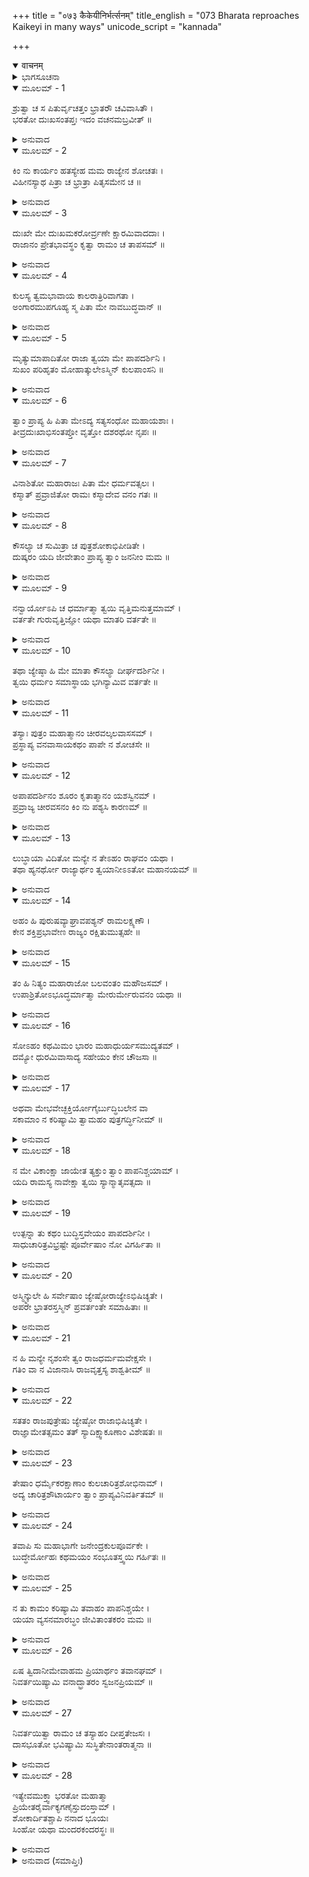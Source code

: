 +++
title = "०७३ कैकेयीनिर्भर्त्सनम्"
title_english = "073 Bharata reproaches Kaikeyi in many ways"
unicode_script = "kannada"

+++
<details open><summary>वाचनम्</summary>

<div class="audioEmbed"  caption="श्रीराम-हरिसीताराममूर्ति-घनपाठिभ्यां वचनम्" src="https://archive.org/download/Ramayana-recitation-Sriram-harisItArAmamUrti-Ghanapaati-v2/Kanda_2/Kanda_2_AYK-073-Kaikeyee_Nirbhartha_Sanam.mp3"></div>
</details>



<details><summary>ಭಾಗಸೂಚನಾ</summary>

ಭರತನು ಕೈಕೇಯಿಯನ್ನು ಧಿಕ್ಕರಿಸಿದುದು, ಅವಳ ಮೇಲೆ ಮಹಾರೋಷವನ್ನು ಪ್ರಕಟಿಸಿದುದು
</details>

<details open><summary>ಮೂಲಮ್ - 1</summary>

ಶ್ರುತ್ವಾ ಚ ಸ ಪಿತುರ್ವೃಚತ್ತಂ ಭ್ರಾತರೌ ಚವಿವಾಸಿತೌ ।  
ಭರತೋ ದುಃಖಸಂತಪ್ತಃ ಇದಂ ವಚನಮಬ್ರವೀತ್ ॥
</details>

<details><summary>ಅನುವಾದ</summary>

ಪಿತನ ಪರಲೋಕವಾಸ ಮತ್ತು ಇಬ್ಬರೂ ಸಹೋದರರ ವನವಾಸದ ಸಮಾಚಾರ ಕೇಳಿ ಭರತನು ದುಃಖದಿಂದ ಸಂತಪ್ತನಾಗಿ ತಾಯಿ ಕೈಕೇಯಿಯ ಬಳಿ ಈ ಪ್ರಕಾರ ಹೇಳಿದನು.॥1॥
</details>

<details open><summary>ಮೂಲಮ್ - 2</summary>

ಕಿಂ ನು ಕಾರ್ಯಂ ಹತಸ್ಯೇಹ ಮಮ ರಾಜ್ಯೇನ ಶೋಚತಃ ।  
ವಿಹೀನಸ್ಯಾಥ ಪಿತ್ರಾ ಚ ಭ್ರಾತ್ರಾ ಪಿತೃಸಮೇನ ಚ ॥
</details>

<details><summary>ಅನುವಾದ</summary>

ಅಯ್ಯೋ! ನೀನು ನನ್ನನ್ನು ಕೊಂದುಹಾಕಿದೆ. ನಾನು ತಂದೆಯಿಂದ ಮತ್ತು ತಂದೆಯಂತಿದ್ದ ಅಣ್ಣನಿಂದಲೂ ಅಗಲಿ ಹೋದೆ. ಈಗ ನಾನಾದರೋ ಶೋಕದಲ್ಲಿ ಮುಳುಗಿದ್ದೇನೆ, ನಾನು ರಾಜ್ಯವನ್ನು ಪಡೆದು ಏನು ಮಾಡುವುದು.॥2॥
</details>

<details open><summary>ಮೂಲಮ್ - 3</summary>

ದುಃಖೇ ಮೇ ದುಃಖಮಕರೋರ್ವ್ರಣೇ ಕ್ಷಾರಮಿವಾದದಾಃ ।  
ರಾಜಾನಂ ಪ್ರೇತಭಾವಸ್ಥಂ ಕೃತ್ವಾ ರಾಮಂ ಚ ತಾಪಸಮ್ ॥
</details>

<details><summary>ಅನುವಾದ</summary>

ನೀನು ಮಹಾರಾಜರನ್ನು ಪರಲೋಕವಾಗಿಸಿ, ಶ್ರೀರಾಮನನ್ನು ತಪಸ್ವಿಯಾಗಿಸಿ ನನಗೆ ದುಃಖದ ಮೇಲೆ ದುಃಖವನ್ನು ಕೊಟ್ಟಿರುವೆ. ಗಾಯದ ಮೇಲೆ ಉಪ್ಪನ್ನು ಸವರಿದೆ.॥3॥
</details>

<details open><summary>ಮೂಲಮ್ - 4</summary>

ಕುಲಸ್ಯ ತ್ವಮಭಾವಾಯ ಕಾಲರಾತ್ರಿರಿವಾಗತಾ ।  
ಅಂಗಾರಮುಪಗೂಹ್ಯ ಸ್ಮ ಪಿತಾ ಮೇ ನಾವಬುದ್ಧವಾನ್ ॥
</details>

<details><summary>ಅನುವಾದ</summary>

ನೀನು ಈ ಕುಲವನ್ನು ನಾಶಮಾಡಲೆಂದೇ ಕಾಲರಾತ್ರಿಯಾಗಿ ಬಂದಿರುವೆ. ನಮ್ಮ ತಂದೆವರು ನಿನ್ನನ್ನು ತನ್ನ ಪತ್ನಿಯಾಗಿ ಏಕೆ ಮಾಡಿಕೊಂಡನೋ, ಉರಿಯುವ ಕೆಂಡವನ್ನು ಉಡಿಯಲ್ಲಿ ಕಟ್ಟಿಕೊಂಡಿದ್ದನು. ಆದರೆ ಈ ಮಾತು ಆಗ ಅವರಿಗೆ ತಿಳಿದಿರಲಿಕ್ಕಿಲ್ಲ.॥4॥
</details>

<details open><summary>ಮೂಲಮ್ - 5</summary>

ಮೃತ್ಯುಮಾಪಾದಿತೋ ರಾಜಾ ತ್ವಯಾ ಮೇ ಪಾಪದರ್ಶಿನಿ ।  
ಸುಖಂ ಪರಿಹೃತಂ ಮೋಹಾತ್ಕುಲೇಽಸ್ಮಿನ್ ಕುಲಪಾಂಸನಿ ॥
</details>

<details><summary>ಅನುವಾದ</summary>

ಪಾಪವನ್ನೇ ನೋಡುವ ಕಳಂಕಿನಿಯೇ! ನೀನು ನಮ್ಮ ತಂದೆಯವರನ್ನು ಕಾಲನ ಬಾಯಿಗೆ ನೂಕಿದೆ ಮತ್ತು ಮೋಹವಶಳಾಗಿ ಕುಲದ ಸುಖವನ್ನು ಎಂದೆಂದಿಗೂ ಕಿತ್ತುಕೊಂಡೆ.॥5॥
</details>

<details open><summary>ಮೂಲಮ್ - 6</summary>

ತ್ವಾಂ ಪ್ರಾಪ್ಯ ಹಿ ಪಿತಾ ಮೇಽದ್ಯ ಸತ್ಯಸಂಧೋ ಮಹಾಯಶಾಃ ।  
ತೀವ್ರದುಃಖಾಭಿಸಂತಪ್ತೋ ವೃತ್ತೋ ದಶರಥೋ ನೃಪಃ ॥
</details>

<details><summary>ಅನುವಾದ</summary>

ನಿನ್ನನ್ನು ಪಡೆದು ಸತ್ಯಪ್ರತಿಜ್ಞ, ಮಹಾಯಶಸ್ವೀ ತಂದೆಯವರಾದ ಮಹಾರಾಜರು ದುಃಸಹ ದುಃಖದಿಂದ ಸಂತಪ್ತರಾಗಿ ಪ್ರಾಣತ್ಯಜಿಸಲು ವಿವಶರಾದರು.॥6॥
</details>

<details open><summary>ಮೂಲಮ್ - 7</summary>

ವಿನಾಶಿತೋ ಮಹಾರಾಜಃ ಪಿತಾ ಮೇ ಧರ್ಮವತ್ಸಲಃ ।  
ಕಸ್ಮಾತ್ ಪ್ರವ್ರಾಜಿತೋ ರಾಮಃ ಕಸ್ಮಾದೇವ ವನಂ ಗತಃ ॥
</details>

<details><summary>ಅನುವಾದ</summary>

ನೀನು ನನ್ನ ಧರ್ಮವತ್ಸಲ ತಂದೆಯಾದ ಮಹಾರಾಜರನ್ನು ಏಕೆ ವಿನಾಶಗೊಳಿಸಿದೆ? ಹೇಳು. ನನ್ನ ಅಣ್ಣ ಶ್ರೀರಾಮನನ್ನು ಮನೆಯಿಂದ ಏಕೆ ಓಡಿಸಿದೆ? ನೀನು ಹೇಳಿದ್ದರಿಂದ ಅವನು ಏಕೆ ಕಾಡಿಗೆ ಹೋದನು.॥7॥
</details>

<details open><summary>ಮೂಲಮ್ - 8</summary>

ಕೌಸಲ್ಯಾ ಚ ಸುಮಿತ್ರಾ ಚ ಪುತ್ರಶೋಕಾಭಿಪೀಡಿತೇ ।  
ದುಷ್ಕರಂ ಯದಿ ಜೀವೇತಾಂ ಪ್ರಾಪ್ಯ ತ್ವಾಂ ಜನನೀಂ ಮಮ ॥
</details>

<details><summary>ಅನುವಾದ</summary>

ಕೌಸಲ್ಯೆ ಮತ್ತು ಸುಮಿತ್ರೆಯರೂ ಕೂಡ ನನ್ನ ತಾಯಿ ಎನಿಸಿದ ಕೈಕೇಯಿಯಾದ ನಿನ್ನನ್ನು ಪಡೆದು ಪುತ್ರಶೋಕದಿಂದ ಪೀಡಿತರಾದರು. ಇನ್ನು ಅವರು ಜೀವಿಸಿ ಇರುವುದೂ ಕಠಿಣವಾಗಿದೆ.॥8॥
</details>

<details open><summary>ಮೂಲಮ್ - 9</summary>

ನನ್ವಾರ್ಯೋಽಪಿ ಚ ಧರ್ಮಾತ್ಮಾ ತ್ವಯಿ ವೃತ್ತಿಮನುತ್ತಮಾಮ್ ।  
ವರ್ತತೇ ಗುರುವೃತ್ತಿಜ್ಞೋ ಯಥಾ ಮಾತರಿ ವರ್ತತೇ ॥
</details>

<details><summary>ಅನುವಾದ</summary>

ಅಣ್ಣನಾದ ಶ್ರೀರಾಮನು ಧರ್ಮಾತ್ಮಾ ಆಗಿದ್ದಾನೆ. ಗುರು-ಹಿರಿಯರೊಡನೆ ಹೇಗೆ ವರ್ತಿಸಬೇಕೆಂಬುದನ್ನು ಚೆನ್ನಾಗಿ ತಿಳಿದಿರುವನು. ಅದರಿಂದ ತನ್ನ ತಾಯಿಯ ಕುರಿತು ಅವನು ವರ್ತಿಸುತ್ತಿರುವಂತೆ ನಿನ್ನೊಡನೆಯೂ ಉತ್ತಮವಾಗಿ ವರ್ತಿಸುತ್ತಿದ್ದನು.॥9॥
</details>

<details open><summary>ಮೂಲಮ್ - 10</summary>

ತಥಾ ಜ್ಯೇಷ್ಠಾ ಹಿ ಮೇ ಮಾತಾ ಕೌಸಲ್ಯಾ ದೀರ್ಘದರ್ಶಿನೀ ।  
ತ್ವಯಿ ಧರ್ಮಂ ಸಮಾಸ್ಥಾಯ ಭಗಿನ್ಯಾಮಿವ ವರ್ತತೇ ॥
</details>

<details><summary>ಅನುವಾದ</summary>

ನನ್ನ ದೊಡ್ಡಮ್ಮ ಕೌಸಲ್ಯೆಯೂ ಬಹಳ ದೂರದರ್ಶಿನಿಯಾಗಿದ್ದಾಳೆ. ಆಕೆಯು ಧರ್ಮವನ್ನು ಆಶ್ರಯಿಸಿ ನಿನ್ನೊಂದಿಗೆ ತಾಯಿಯಂತೆ ವರ್ತಿಸುತ್ತಿರುವಳು.॥10॥
</details>

<details open><summary>ಮೂಲಮ್ - 11</summary>

ತಸ್ಯಾಃ ಪುತ್ರಂ ಮಹಾತ್ಮಾನಂ ಚೀರವಲ್ಕಲವಾಸಸಮ್ ।  
ಪ್ರಸ್ಥಾಪ್ಯ ವನವಾಸಾಯಕಥಂ ಪಾಪೇ ನ ಶೋಚಸೇ ॥
</details>

<details><summary>ಅನುವಾದ</summary>

ಪಾಪಿನಿಯೇ! ಅವಳ ಮಹಾತ್ಮಾ ಪುತ್ರನಿಗೆ ವಲ್ಕಲಗಳನ್ನು ಉಡಿಸಿ ನೀನು ವನವಾಸಕ್ಕೆ ಅಟ್ಟಿಬಿಟ್ಟೆ. ಹೀಗಿದ್ದರೂ ನಿನಗೆ ಶೋಕ ಏಕೆ ಆಗುತ್ತಿಲ್ಲ.॥11॥
</details>

<details open><summary>ಮೂಲಮ್ - 12</summary>

ಅಪಾಪದರ್ಶಿನಂ ಶೂರಂ ಕೃತಾತ್ಮಾನಂ ಯಶಸ್ವಿನಮ್ ।  
ಪ್ರವ್ರಾಜ್ಯ ಚೀರವಸನಂ ಕಿಂ ನು ಪಶ್ಯಸಿ ಕಾರಣಮ್ ॥
</details>

<details><summary>ಅನುವಾದ</summary>

ಶ್ರೀರಾಮನು ಯಾರ ಕೆಡುಕನ್ನೂ ಬಯಸುವುದಿಲ್ಲ. ಅವನು ಶೂರವೀರ, ಪವಿತ್ರಾತ್ಮಾ ಮತ್ತು ಯಶಸ್ವಿಯಾಗಿದ್ದಾನೆ. ಅವನಿಗೆ ನಾರುಮಡಿಯನ್ನುಡಿಸಿ ವನವಾಸಕ್ಕೆ ಕಳಿಸಿ ನೀನು ಯಾವ ಲಾಭವನ್ನು ನೋಡುತ್ತಿರುವೆ.॥12॥
</details>

<details open><summary>ಮೂಲಮ್ - 13</summary>

ಲುಬ್ಧಾಯಾ ವಿದಿತೋ ಮನ್ಯೇ ನ ತೇಽಹಂ ರಾಘವಂ ಯಥಾ ।  
ತಥಾ ಹ್ಯನರ್ಥೋ ರಾಜ್ಯಾರ್ಥಂ ತ್ವಯಾನೀಽಽತೋ ಮಹಾನಯಮ್ ॥
</details>

<details><summary>ಅನುವಾದ</summary>

ನೀನು ಲೋಭಿಯಾಗಿರುವೆ ಎಂದು ನಾನು ತಿಳಿಯುತ್ತೇನೆ, ನನಗೆ ಶ್ರೀರಾಮಚಂದ್ರನಲ್ಲಿ ಎಂತಹ ಭಾವವಿದೆ ಎಂಬುದು ನಿನಗೆ ತಿಳಿದಿಲ್ಲ. ಆದ್ದರಿಂದ ನೀನು ರಾಜ್ಯಕ್ಕಾಗಿ ಈ ಮಹಾ ಅನರ್ಥವನ್ನು ಮಾಡಿಬಿಟ್ಟೆ.॥13॥
</details>

<details open><summary>ಮೂಲಮ್ - 14</summary>

ಅಹಂ ಹಿ ಪುರುಷವ್ಯಾಘ್ರಾವಪಶ್ಯನ್ ರಾಮಲಕ್ಷ್ಯಣೌ ।  
ಕೇನ ಶಕ್ತಿಪ್ರಭಾವೇಣ ರಾಜ್ಯಂ ರಕ್ಷಿತುಮುತ್ಸಹೇ ॥
</details>

<details><summary>ಅನುವಾದ</summary>

ಪುರುಷಸಿಂಹ ಶ್ರೀರಾಮ ಮತ್ತು ಲಕ್ಷ್ಮಣನನ್ನು ನೋಡದೆ ನಾನು ಯಾವ ಶಕ್ತಿಯ ಪ್ರಭಾವದಿಂದ ಈ ರಾಜ್ಯವನ್ನು ಹೇಗೆ ರಕ್ಷಿಸಬಲ್ಲೆನು? (ನನ್ನ ಬಲವಾದರೋ ನನ್ನ ಅಣ್ಣನೇ ಆಗಿದ್ದಾನೆ.॥14॥
</details>

<details open><summary>ಮೂಲಮ್ - 15</summary>

ತಂ ಹಿ ನಿತ್ಯಂ ಮಹಾರಾಜೋ ಬಲವಂತಂ ಮಹೌಜಸಮ್ ।  
ಉಪಾಶ್ರಿತೋಽಭೂದ್ಧರ್ಮಾತ್ಮಾ ಮೇರುರ್ಮೇರುವನಂ ಯಥಾ ॥
</details>

<details><summary>ಅನುವಾದ</summary>

ಮೇರುಪರ್ವತವು ತನ್ನ ರಕ್ಷಣೆಗಾಗಿ ತನ್ನ ಮೇಲೆ ಹುಟ್ಟಿದ ಗಹನ ವನವನ್ನು ಆಶ್ರಯಿಸಿದಂತೆ (ಆ ದುರ್ಗಮ ವನದಿಂದ ಆವರಿಸದಿದ್ದರೆ ಬೇರೆ ಜನರು ನಿಶ್ಚಯವಾಗಿ ಅದರ ಮೇಲೆ ಆಕ್ರಮಣ ಮಾಡಬಲ್ಲರು?) ನನ್ನ ಧರ್ಮಾತ್ಮ ತಂದೆ ಮಹಾರಾಜರೂ ಕೂಡ ಸದಾ ಆ ಮಹಾತೇಜಸ್ವೀ ಬಲವಂತ ಶ್ರೀರಾಮನ ಆಶ್ರಯವನ್ನೇ ಪಡೆಯುತ್ತಿದ್ದರು. (ಅವನಲ್ಲೇ ತನ್ನ ಲೋಕ-ಪರಲೋಕದ ಸಿದ್ಧಿಯ ಆಸೆಯನ್ನಿಟ್ಟಿದ್ದರು.॥15॥
</details>

<details open><summary>ಮೂಲಮ್ - 16</summary>

ಸೋಽಹಂ ಕಥಮಿಮಂ ಭಾರಂ ಮಹಾಧುರ್ಯಸಮುದ್ಯತಮ್ ।  
ದಮ್ಯೋ ಧುರಮಿವಾಸಾದ್ಯ ಸಹೇಯಂ ಕೇನ ಚೌಜಸಾ ॥
</details>

<details><summary>ಅನುವಾದ</summary>

ಈ ರಾಜ್ಯದ ಭಾರವನ್ನು ಮಹಾ ಧುರಂಧನು ಧರಿಸಿದಂತೆ, ನಾನು ಯಾವ ಬಲದಿಂದ ಧರಿಸಬಲ್ಲೆನು? ಯಾವುದಾದರೂ ಸಣ್ಣದಾದ ಕರುವು ದೊಡ್ಡ-ದೊಡ್ಡ ಎತ್ತುಗಳು ಎಳೆಯುವ ಮಹಾಭಾರವನ್ನು ಎಳೆಯಲಾರದೋ ಹಾಗೆಯೇ ಈ ರಾಜ್ಯದ ಮಹಾಭಾರವನ್ನು ನಾನು ಸಹಿಸಲಾರೆ.॥16॥
</details>

<details open><summary>ಮೂಲಮ್ - 17</summary>

ಅಥವಾ ಮೇಭವೇಚ್ಛಕ್ತಿರ್ಯೋಗೈರ್ಬುದ್ಧಿಬಲೇನ ವಾ  
ಸಕಾಮಾಂ ನ ಕರಿಷ್ಯಾಮಿ ತ್ವಾಮಹಂ ಪುತ್ರಗರ್ದ್ಧಿನೀಮ್ ॥
</details>

<details><summary>ಅನುವಾದ</summary>

ಅಥವಾ ನಾನಾ ಪ್ರಕಾರದ ಉಪಾಯಗಳಿಂದ ಹಾಗೂ ಬುದ್ಧಿಬಲದಿಂದ ರಾಜ್ಯವಾಳುವ ಶಕ್ತಿ ನನ್ನಲ್ಲಿ ಇದ್ದರೂ ಕೇವಲ ತನ್ನ ಮಗನಿಗಾಗಿ ರಾಜ್ಯವನ್ನು ಬಯಸುವ ನಿನ್ನ ಮನೋ ಕಾಮನೆ ಪೂರ್ಣವಾಗಿಸಲು ಬಿಡುವುದಿಲ್ಲ.॥17॥
</details>

<details open><summary>ಮೂಲಮ್ - 18</summary>

ನ ಮೇ ವಿಕಾಂಕ್ಷಾ ಜಾಯೇತ ತ್ಯಕ್ತುಂ ತ್ವಾಂ ಪಾಪನಿಶ್ಚಯಾಮ್ ।  
ಯದಿ ರಾಮಸ್ಯ ನಾವೇಕ್ಷಾ ತ್ವಯಿ ಸ್ಯಾನ್ಮಾತೃವತ್ಸದಾ ॥
</details>

<details><summary>ಅನುವಾದ</summary>

ಶ್ರೀರಾಮನು ನಿನ್ನನ್ನು ಸದಾ ತನ್ನ ಮಾತೆಯಂತೆ ನೋಡದಿದ್ದರೆ, ನಿನ್ನಂತಹ ಪಾಪಪೂರ್ಣ ವಿಚಾರವುಳ್ಳ ಮಾತೆಯನ್ನು ತ್ಯಜಿಸಲು ನಾನು ಕೊಂಚವೂ ಹಿಂಜರಿಯುವುದಿಲ್ಲ.॥18॥
</details>

<details open><summary>ಮೂಲಮ್ - 19</summary>

ಉತ್ಪನ್ನಾ ತು ಕಥಂ ಬುದ್ಧಿಸ್ತವೇಯಂ ಪಾಪದರ್ಶಿನೀ ।  
ಸಾಧುಚಾರಿತ್ರವಿಭ್ರಷ್ಟೇ ಪೂರ್ವೇಷಾಂ ನೋ ವಿಗರ್ಹಿತಾ ॥
</details>

<details><summary>ಅನುವಾದ</summary>

ಉತ್ತಮ ಚರಿತ್ರದಿಂದ ಪತನಗೊಂಡ ಪಾಪಿನಿಯೇ! ನನ್ನ ಪೂರ್ವಜರು ಸದಾ ನಿಂದಿಸುತ್ತಿದ್ದ, ಪಾಪದಲ್ಲೇ ದೃಷ್ಟಿಯನ್ನಿಡುವ ಬುದ್ಧಿಯು ನಿನ್ನಲ್ಲಿ ಹೇಗೆ ಉತ್ಪನ್ನವಾಯಿತು.॥19॥
</details>

<details open><summary>ಮೂಲಮ್ - 20</summary>

ಅಸ್ಮ್ಮಿನ್ಕುಲೇ ಹಿ ಸರ್ವೇಷಾಂ ಜ್ಯೇಷ್ಠೋರಾಜ್ಯೇಽಭಿಷಿಚ್ಯತೇ ।  
ಅಪರೇ ಭ್ರಾತರಸ್ತಸ್ಮಿನ್ ಪ್ರವರ್ತಂತೇ ಸಮಾಹಿತಾಃ ॥
</details>

<details><summary>ಅನುವಾದ</summary>

ಈ ಕುಲದಲ್ಲಿ ಎಲ್ಲರಿಗಿಂತ ಹಿರಿಯವನಾದವನಿಗೆ ರಾಜ್ಯಾಭಿಷೇಕ ಆಗುತ್ತದೆ. ಇತರ ಸಹೋದರರು ಏಕಾಗ್ರಚಿತ್ತದಿಂದ ಹಿರಿಯವನ ಆಜ್ಞೆಗಧೀನವಾಗಿದ್ದು ಕಾರ್ಯ ಮಾಡುತ್ತಾರೆ.॥20॥
</details>

<details open><summary>ಮೂಲಮ್ - 21</summary>

ನ ಹಿ ಮನ್ಯೇ ನೃಶಂಸೇ ತ್ವಂ ರಾಜಧರ್ಮಮವೇಕ್ಷಸೇ ।  
ಗತಿಂ ವಾ ನ ವಿಜಾನಾಸಿ ರಾಜವೃತ್ತಸ್ಯ ಶಾಶ್ವತೀಮ್ ॥
</details>

<details><summary>ಅನುವಾದ</summary>

ಕ್ರೂರಸ್ವಭಾವವುಳ್ಳ ಕೈಕೇಯಿ! ನಾನು ತಿಳಿದಂತೆ ನೀನು ರಾಜಧರ್ಮವನ್ನು ನೋಡಿಯೇ ಇಲ್ಲ ಅಥವಾ ಅದನ್ನು ಏನೂ ತಿಳಿದಿಲ್ಲ. ರಾಜರುಗಳ ವರ್ತನೆಯ ಸನಾತನ ಸ್ವರೂಪವೂ ನಿನಗೆ ಅರಿವಿಲ್ಲ.॥21॥
</details>

<details open><summary>ಮೂಲಮ್ - 22</summary>

ಸತತಂ ರಾಜಪುತ್ರೇಷು ಜ್ಯೇಷ್ಠೋ ರಾಜಾಭಿಷಿಚ್ಯತೇ ।  
ರಾಜ್ಞಾಮೇತತ್ಸಮಂ ತತ್ ಸ್ಯಾದಿಕ್ಷ್ವಾಕೂಣಾಂ ವಿಶೇಷತಃ ॥
</details>

<details><summary>ಅನುವಾದ</summary>

ರಾಜಕುಮಾರರಲ್ಲಿ ಹಿರಿಯವನಾದವನಿಗೇ ರಾಜ್ಯ ಪಟ್ಟಾಭಿಷೇಕ ಮಾಡಲಾಗುತ್ತದೆ. ಎಲ್ಲ ರಾಜರಲ್ಲಿ ಇದೇ ನಿಯಮ ಪಾಲಿಸಲಾಗುತ್ತದೆ. ಇಕ್ಷ್ವಾಕುವಂಶೀ ಅರಸರಲ್ಲಿ ಇದರ ವಿಶೇಷ ಆದರವಿದೆ.॥22॥
</details>

<details open><summary>ಮೂಲಮ್ - 23</summary>

ತೇಷಾಂ ಧರ್ಮೈಕರಕ್ಷಾಣಾಂ ಕುಲಚಾರಿತ್ರಶೋಭಿನಾಮ್ ।  
ಅದ್ಯ ಚಾರಿತ್ರಶೌಟಾರ್ಯಂ ತ್ವಾಂ ಪ್ರಾಪ್ಯವಿನಿವರ್ತಿತಮ್ ॥
</details>

<details><summary>ಅನುವಾದ</summary>

ಯಾವುದು ಏಕಮಾತ್ರ ಧರ್ಮದಿಂದಲೇ ರಕ್ಷಣೆ ಆಗುತ್ತಾ ಬಂದಿದೆಯೋ, ಕುಲೋಚಿತ ಸದಾಚಾರದ ಪಾಲನೆಯಿಂದಲೇ ಸುಶೋಭಿತವಾಗಿದೆಯೋ, ಆ ಚಾರಿತ್ರ್ಯ ವಿಷಯಕ ಅಭಿಮಾನವು ಇಂದು ನಿನ್ನನ್ನು ಪಡೆದು, ನಿನ್ನ ಸಂಬಂಧದಿಂದ ದೂರವಾಯಿತು.॥23॥
</details>

<details open><summary>ಮೂಲಮ್ - 24</summary>

ತವಾಪಿ ಸು ಮಹಾಭಾಗೇ ಜನೇಂದ್ರಕುಲಪೂರ್ವಕೇ ।  
ಬುದ್ಧೇರ್ಮೋಹಃ ಕಥಮಯಂ ಸಂಭೂತಸ್ತ್ವಯಿ ಗರ್ಹಿತಃ ॥
</details>

<details><summary>ಅನುವಾದ</summary>

ಮಹಾಭಾಗೇ! ನೀನೂ ಮಹಾರಾಜ ಕೇಕಯ ಕುಲದಲ್ಲೇ ಹುಟ್ಟಿರುವೆ, ಹೀಗಿದ್ದರೂ ನಿನ್ನ ಹೃದಯದಲ್ಲಿ ಇಂತಹ ನಿಂದಿತ ಬುದ್ಧಿಮೋಹ ಹೇಗೆ ಉಂಟಾಯಿತು.॥24॥
</details>

<details open><summary>ಮೂಲಮ್ - 25</summary>

ನ ತು ಕಾಮಂ ಕರಿಷ್ಯಾಮಿ ತವಾಹಂ ಪಾಪನಿಶ್ಚಯೇ ।  
ಯಯಾ ವ್ಯಸನಮಾರಬ್ಧಂ ಜೀವಿತಾಂತಕರಂ ಮಮ ॥
</details>

<details><summary>ಅನುವಾದ</summary>

ಎಲೆಗೆ! ನಿನ್ನ ವಿಚಾರ ಬಹಳ ಪಾಪಪೂರ್ಣವಾಗಿದೆ. ನಿನ್ನ ಇಚ್ಛೆಯನ್ನು ನಾನು ಎಂದಿಗೂ ಪೂರ್ಣ ಮಾಡಲಾರೆ. ನೀನು ನನ್ನ ಪ್ರಾಣವೇ ಕಳೆಯುವಂತಹ ವಿಪತ್ತಿನ ಅಡಿಪಾಯವನ್ನೇ ಹಾಕಿರುವೆ.॥25॥
</details>

<details open><summary>ಮೂಲಮ್ - 26</summary>

ಏಷ ತ್ವಿದಾನೀಮೇವಾಹಮ ಪ್ರಿಯಾರ್ಥಂ ತವಾನಘಮ್ ।  
ನಿವರ್ತಯಿಷ್ಯಾಮಿ ವನಾದ್ಭ್ರಾತರಂ ಸ್ವಜನಪ್ರಿಯಮ್ ॥
</details>

<details><summary>ಅನುವಾದ</summary>

ನೋಡು, ನಾನು ಈಗ ನಿನಗೆ ಅಪ್ರಿಯವಾದುದನ್ನು ಮಾಡಲು ಹೊರಟಿರುವೆನು. ಸ್ವಜನರ ಪ್ರಿಯನಾದ ನಿಷ್ಪಾಪ ಅಣ್ಣನಾದ ಶ್ರೀರಾಮನನ್ನು ವನದಿಂದ ನಾನು ಮರಳಿ ಕರೆದುಕೊಂಡು ಬರುತ್ತೇನೆ.॥26॥
</details>

<details open><summary>ಮೂಲಮ್ - 27</summary>

ನಿವರ್ತಯಿತ್ವಾ ರಾಮಂ ಚ ತಸ್ಯಾಹಂ ದೀಪ್ತತೇಜಸಃ ।  
ದಾಸಭೂತೋ ಭವಿಷ್ಯಾಮಿ ಸುಸ್ಥಿತೇನಾಂತರಾತ್ಮನಾ ॥
</details>

<details><summary>ಅನುವಾದ</summary>

ಶ್ರೀರಾಮ ನನ್ನು ಮರಳಿ ಕರೆದುಕೊಂಡುಬಂದು, ಉದ್ದೀಪ್ತ ತೇಜವುಳ್ಳ ಮಹಾಪುರುಷನಾದ ಅವನ ದಾಸನಾಗಿ ಸ್ವಸ್ಥಚಿತ್ತದಿಂದ ಜೀವನ ಕಳೆಯುವೆನು.॥27॥
</details>

<details open><summary>ಮೂಲಮ್ - 28</summary>

ಇತ್ಯೇವಮುಕ್ತ್ವಾ ಭರತೋ ಮಹಾತ್ಮಾ  
ಪ್ರಿಯೇತರೈರ್ವಾಕ್ಯಗಣೈಸ್ತುದಂಸ್ತಾಮ್ ।  
ಶೋಕಾರ್ದಿತಶ್ಚಾಪಿ ನನಾದ ಭೂಯಃ  
ಸಿಂಹೋ ಯಥಾ ಮಂದರಕಂದರಸ್ಥಃ ॥
</details>

<details><summary>ಅನುವಾದ</summary>

ಹೀಗೆ ಹೇಳಿ ಮಹಾತ್ಮಾ ಭರತನು ಶೋಕದಿಂದ ಪೀಡಿತನಾಗಿ ಪುನಃ ಕಟುಮಾತುಗಳಿಂದ ಕೈಕೇಯನ್ನು ನೋಯಿಸುತ್ತಾ, ಮಂದರಾಚಲದ ಗುಹೆಯಲ್ಲಿ ಕುಳಿತಿರುವ ಸಿಂಹವು ಗರ್ಜಿಸುವಂತೆ ಆಕೆಯನ್ನು ತೆಗಳುತ್ತಿದ್ದನು.॥28॥
</details>

<details><summary>ಅನುವಾದ (ಸಮಾಪ್ತಿಃ)</summary>

ಶ್ರೀವಾಲ್ಮೀಕಿ ವಿರಚಿತ ಆರ್ಷರಾಮಾಯಣ ಆದಿಕಾವ್ಯದ ಅಯೋಧ್ಯಾಕಾಂಡದಲ್ಲಿ ಎಪ್ಪತ್ತಮೂರನೆಯ ಸರ್ಗ ಪೂರ್ಣವಾಯಿತು.॥73॥
</details>
